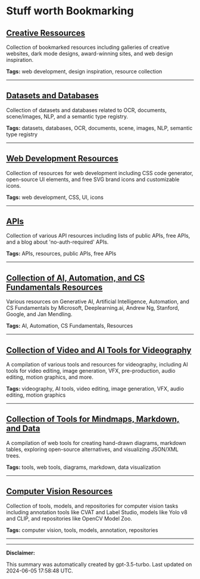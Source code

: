 # Stuff worth Bookmarking

## [Creative Ressources](./creative.md)

Collection of bookmarked resources including galleries of creative websites, dark mode designs, award-winning sites, and web design inspiration.

**Tags:** web development, design inspiration, resource collection

---

## [Datasets and Databases](./data.md)

Collection of datasets and databases related to OCR, documents, scene/images, NLP, and a semantic type registry.

**Tags:** datasets, databases, OCR, documents, scene, images, NLP, semantic type registry

---

## [Web Development Resources](./web-development.md)

Collection of resources for web development including CSS code generator, open-source UI elements, and free SVG brand icons and customizable icons.

**Tags:** web development, CSS, UI, icons

---

## [APIs](./api.md)

Collection of various API resources including lists of public APIs, free APIs, and a blog about 'no-auth-required' APIs.

**Tags:** APIs, resources, public APIs, free APIs

---

## [Collection of AI, Automation, and CS Fundamentals Resources](./learning.md)

Various resources on Generative AI, Artificial Intelligence, Automation, and CS Fundamentals by Microsoft, Deeplearning.ai, Andrew Ng, Stanford, Google, and Jan Mendling.

**Tags:** AI, Automation, CS Fundamentals, Resources

---

## [Collection of Video and AI Tools for Videography](./videography.md)

A compilation of various tools and resources for videography, including AI tools for video editing, image generation, VFX, pre-production, audio editing, motion graphics, and more.

**Tags:** videography, AI tools, video editing, image generation, VFX, audio editing, motion graphics

---

## [Collection of Tools for Mindmaps, Markdown, and Data](./tools.md)

A compilation of web tools for creating hand-drawn diagrams, markdown tables, exploring open-source alternatives, and visualizing JSON/XML trees.

**Tags:** tools, web tools, diagrams, markdown, data visualization

---

## [Computer Vision Resources](./computer-vision.md)

Collection of tools, models, and repositories for computer vision tasks including annotation tools like CVAT and Label Studio, models like Yolo v8 and CLIP, and repositories like OpenCV Model Zoo.

**Tags:** computer vision, tools, models, annotation, repositories

---

---

**Disclaimer:**

This summary was automatically created by gpt-3.5-turbo. Last updated on 2024-06-05 17:58:48 UTC.
